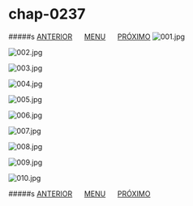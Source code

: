 # chap-0237
#####s [ANTERIOR](/chap-0236/readme.md)&nbsp;&nbsp;&nbsp;&nbsp;&nbsp;&nbsp;[MENU](/readme.md)&nbsp;&nbsp;&nbsp;&nbsp;&nbsp;&nbsp;[PRÓXIMO](/chap-0238/readme.md)
![001.jpg](001.jpg)

![002.jpg](002.jpg)

![003.jpg](003.jpg)

![004.jpg](004.jpg)

![005.jpg](005.jpg)

![006.jpg](006.jpg)

![007.jpg](007.jpg)

![008.jpg](008.jpg)

![009.jpg](009.jpg)

![010.jpg](010.jpg)

#####s [ANTERIOR](/chap-0236/readme.md)&nbsp;&nbsp;&nbsp;&nbsp;&nbsp;&nbsp;[MENU](/readme.md)&nbsp;&nbsp;&nbsp;&nbsp;&nbsp;&nbsp;[PRÓXIMO](/chap-0238/readme.md)
